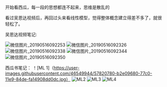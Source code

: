 
开始看西瓜，每一段的思想都连不起来，思维是散乱的

看过吴恩达视频后，再回过头来看线性模型，觉得整体概念建立得差不多了，就很轻松了。

吴恩达视频笔记:

![微信图片_20190516092253](https://user-images.githubusercontent.com/46549944/57820711-7745cc80-77c0-11e9-882c-d75088bc19b2.jpg)
![微信图片_20190516092326](https://user-images.githubusercontent.com/46549944/57820712-7876f980-77c0-11e9-9f8d-5ce0b7fb3f59.jpg)
![微信图片_20190516092338](https://user-images.githubusercontent.com/46549944/57820715-7a40bd00-77c0-11e9-8300-477598f061c7.jpg)
![微信图片_20190516092344](https://user-images.githubusercontent.com/46549944/57820717-7b71ea00-77c0-11e9-95f2-1b9f42d28773.jpg)
![微信图片_20190516092350](https://user-images.githubusercontent.com/46549944/57820721-7d3bad80-77c0-11e9-8eca-53f3ab16716a.jpg)

西瓜书笔记：
！[ML 1]（https://user-images.githubusercontent.com/46549944/57820780-b2e09680-77c0-11e9-84de-fa14908dd0dc.jpg）
![ML2](https://user-images.githubusercontent.com/46549944/57820782-b411c380-77c0-11e9-9df7-74e1b2066693.jpg)
![ML3](https://user-images.githubusercontent.com/46549944/57820786-b542f080-77c0-11e9-90a1-e0e96240474e.jpg)
![ML4](https://user-images.githubusercontent.com/46549944/57820789-b6741d80-77c0-11e9-8041-d11827c288c0.jpg)

